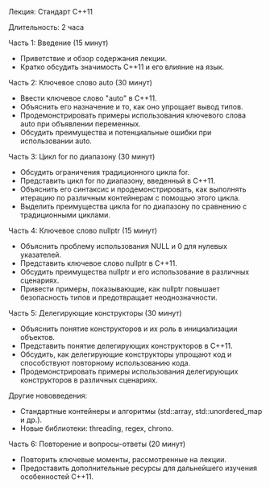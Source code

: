 Лекция: Стандарт C++11

Длительность: 2 часа

Часть 1: Введение (15 минут)
- Приветствие и обзор содержания лекции.
- Кратко обсудить значимость C++11 и его влияние на язык.

Часть 2: Ключевое слово auto (30 минут)
- Ввести ключевое слово "auto" в C++11.
- Объяснить его назначение и то, как оно упрощает вывод типов.
- Продемонстрировать примеры использования ключевого слова auto при объявлении переменных.
- Обсудить преимущества и потенциальные ошибки при использовании auto.

Часть 3: Цикл for по диапазону (30 минут)
- Обсудить ограничения традиционного цикла for.
- Представить цикл for по диапазону, введенный в C++11.
- Объяснить его синтаксис и продемонстрировать, как выполнять итерацию по различным контейнерам с помощью этого цикла.
- Выделить преимущества цикла for по диапазону по сравнению с традиционными циклами.

Часть 4: Ключевое слово nullptr (15 минут)
- Объяснить проблему использования NULL и 0 для нулевых указателей.
- Представить ключевое слово nullptr в C++11.
- Обсудить преимущества nullptr и его использование в различных сценариях.
- Привести примеры, показывающие, как nullptr повышает безопасность типов и предотвращает неоднозначности.

Часть 5: Делегирующие конструкторы (30 минут)
- Объяснить понятие конструкторов и их роль в инициализации объектов.
- Представить понятие делегирующих конструкторов в C++11.
- Обсудить, как делегирующие конструкторы упрощают код и способствуют повторному использованию кода.
- Продемонстрировать примеры использования делегирующих конструкторов в различных сценариях.

Другие нововведения:
- Стандартные контейнеры и алгоритмы (std::array, std::unordered_map и др.).
- Новые библиотеки: threading, regex, chrono.

Часть 6: Повторение и вопросы-ответы (20 минут)
- Повторить ключевые моменты, рассмотренные на лекции.
- Предоставить дополнительные ресурсы для дальнейшего изучения особенностей C++11.